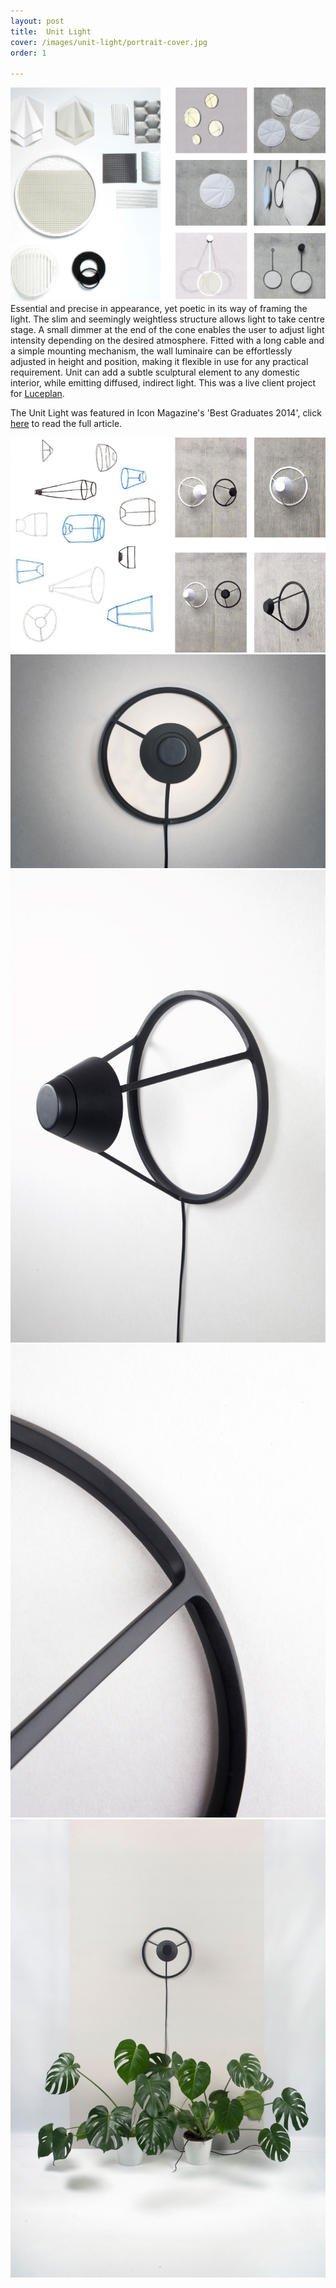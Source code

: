 ```yaml
---
layout: post
title:  Unit Light
cover: /images/unit-light/portrait-cover.jpg
order: 1

---
```



![Close-Up One](/images/unit-light/research.jpg)
Essential and precise in appearance, yet poetic in its way of framing the light.
The slim and seemingly weightless structure allows light to take centre stage. A small dimmer at the end of the cone enables the user to adjust light intensity depending on the desired atmosphere. Fitted with a long cable and a simple mounting mechanism, the wall luminaire can be effortlessly adjusted in height and position, making it flexible in use for any practical requirement.
Unit can add a subtle sculptural element to any domestic interior, while emitting diffused, indirect light.
This was a live client project for <a href="http://www.luceplan.com/Site/index.php?intLangID=1">Luceplan</a>.

The Unit Light was featured in Icon Magazine's 'Best Graduates 2014', click <a href="http://www.iconeye.com/design/features/item/11119-graduates-2014">here</a> to read the full article.



![Sketches](/images/unit-light/sketches.jpg)
![Front View](/images/unit-light/unit-front.jpg)
![Side View](/images/unit-light/unit-side.jpg)
![Detail](/images/unit-light/unit-detail.jpg)
![Context](/images/unit-light/unit-context.jpg)
